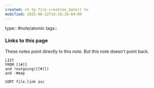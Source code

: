 ```yaml
---
created: <% tp.file.creation_date() %>
modified: 2025-06-22T19:16:10-04:00
---
```

type:: #note/atomic
tags::


### Links to this page
These notes point directly to this note. But this note doesn't point back.
```dataview
LIST
FROM [[#]]
and !outgoing([[#]])
and -#map

SORT file.link asc
```
